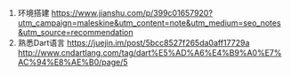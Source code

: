 1. 环境搭建
  https://www.jianshu.com/p/399c01657920?utm_campaign=maleskine&utm_content=note&utm_medium=seo_notes&utm_source=recommendation
2. 熟悉Dart语言
  https://juejin.im/post/5bcc8527f265da0aff17729a
  http://www.cndartlang.com/tag/dart%E5%AD%A6%E4%B9%A0%E7%AC%94%E8%AE%B0/page/5
